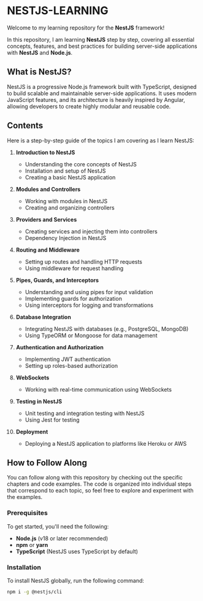 # NESTJS-LEARNING

Welcome to my learning repository for the **NestJS** framework!

In this repository, I am learning **NestJS** step by step, covering all essential concepts, features, and best practices for building server-side applications with **NestJS** and **Node.js**.

## What is NestJS?

NestJS is a progressive Node.js framework built with TypeScript, designed to build scalable and maintainable server-side applications. It uses modern JavaScript features, and its architecture is heavily inspired by Angular, allowing developers to create highly modular and reusable code.

## Contents

Here is a step-by-step guide of the topics I am covering as I learn NestJS:

1. **Introduction to NestJS**  
   - Understanding the core concepts of NestJS
   - Installation and setup of NestJS
   - Creating a basic NestJS application

2. **Modules and Controllers**  
   - Working with modules in NestJS
   - Creating and organizing controllers

3. **Providers and Services**  
   - Creating services and injecting them into controllers
   - Dependency Injection in NestJS

4. **Routing and Middleware**  
   - Setting up routes and handling HTTP requests
   - Using middleware for request handling

5. **Pipes, Guards, and Interceptors**  
   - Understanding and using pipes for input validation
   - Implementing guards for authorization
   - Using interceptors for logging and transformations

6. **Database Integration**  
   - Integrating NestJS with databases (e.g., PostgreSQL, MongoDB)
   - Using TypeORM or Mongoose for data management

7. **Authentication and Authorization**  
   - Implementing JWT authentication
   - Setting up roles-based authorization

8. **WebSockets**  
   - Working with real-time communication using WebSockets

9. **Testing in NestJS**  
   - Unit testing and integration testing with NestJS
   - Using Jest for testing

10. **Deployment**  
    - Deploying a NestJS application to platforms like Heroku or AWS

## How to Follow Along

You can follow along with this repository by checking out the specific chapters and code examples. The code is organized into individual steps that correspond to each topic, so feel free to explore and experiment with the examples.

### Prerequisites

To get started, you'll need the following:

- **Node.js** (v18 or later recommended)
- **npm** or **yarn**
- **TypeScript** (NestJS uses TypeScript by default)

### Installation

To install NestJS globally, run the following command:

```bash
npm i -g @nestjs/cli
